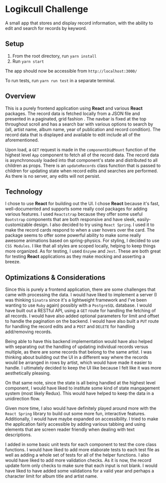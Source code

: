 # Logikcull Challenge

A small app that stores and display record information, with the ability to edit and search for records by keyword.

## Setup

1. From the root directory, run `yarn install`
2. Run `yarn start`

The app should now be accessible from `http://localhost:3000/`

To run tests, run `yarn run test` in a separate terminal.

## Overview

This is a purely frontend application using **React** and various **React** packages. The record data is fetched locally from a JSON file and presented in a paginated, grid fashion . The navbar is fixed at the top throughout scroll and has a search bar with various options to search by (all, artist name, album name, year of publication and record condition). The record data that is displayed and available to edit include all of the aforementioned.

Upon load, a `GET` request is made in the `componentDidMount` function of the highest level `App` component to fetch all of the record data. The record data is asynchronously loaded into that component's state and distributed to all children as props. There is an `updateRecords` class function that is passed to children for updating state when record edits and searches are performed. As there is no server, any edits will not persist.

## Technology

I chose to use **React** for building out the UI. I chose **React** because it's fast, well-documented and supports some really cool packages for adding various features. I used `Reactstrap` because they offer some useful `Bootstrap` components that are both responsive and have sleek, easily-customizable design. I also decided to try using `React Spring`. I used it to make the record cards respond to when a user hovers over the card. The package seems to offer some powerful ability to make some really awesome animations based on spring-physics. For styling, I decided to use `CSS Modules`. I like that all styles are scoped locally, helping to keep things more organized. As for testing, I used `Enzyme` and `Jest`. These are both great for testing **React** applications as they make mocking and asserting a breeze.

## Optimizations & Considerations

Since this is purely a frontend application, there are some challenges that came with processing the data. I would have liked to implement a server (I was thinking `Sinatra` since it's a lightweight framework and I've been wanting to use `Ruby` again) possibly with a `PostgreSQL` database. I would have built out a RESTful API, using a `GET` route for handling the fetching of all records. I would have also added optional parameters for limit and offset to handle the pagination on the backend. I would have also built a `PUT` route for handling the record edits and a `POST` and `DELETE` for handling add/removing records.

Being able to have this backend implementation would have also helped with separating out the handling of updating individual records versus multiple, as there are some records that belong to the same artist. I was thinking about building out the UI in a different way where the records would be arranged in rows by artist, which would have made it easier to handle. I ultimately decided to keep the UI like because I felt like it was more aesthetically pleasing.

On that same note, since the state is all being handled at the highest level component, I would have liked to institute some kind of state mangagement system (most likely Redux). This would have helped to keep the data in a unidirection flow.

Given more time, I also would have definitely played around more with the `React Spring` library to build out some more fun, interactive features. Additionally, I would have maybe expanded on accessibility. I tried to make the application fairly accessible by adding various tabbing and using elements that are screen reader friendly when dealing with text descriptions.

I added in some basic unit tests for each component to test the core class functions. I would have liked to add more elaborate tests to each test file as well as adding a whole set of tests for all of the helper functions. I also would have liked to add more validation checks. As it is now, the record update form only checks to make sure that each input is not blank. I would have liked to have added some validations for a valid year and perhaps a character limit for album title and artist name.
